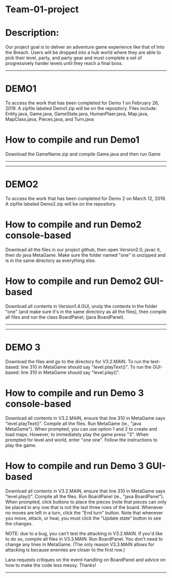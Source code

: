 # Team-01-project


# Description:
Our project goal is to deliver an adventure game experience like that of Into the Breach. Users will be dropped into a hub world where they are able to pick their level, party, and party gear and must complete a set of progressively harder levels until they reach a final boss.

---------------------------------------------------------------------------------------------------------------------------------
# DEMO1 
To access the work that has been completed for Demo 1 on February 26, 2019. A zipfile labeled Demo1.zip will be on the repository. Files include: Entity.java, Game.java, GameState.java, HumanPlaer.java, Map.java, MapClass.java, Pieces.java, and Turn.java

# How to compile and run Demo1
Download the GameName.zip and compile Game.java and then run Game

----------------------------------------------------------------------------------------------------------------------------

------------------------------------------------------------------------------------------------------------------------------
# DEMO2
To access the work that has been completed for Demo 2 on March 12, 2019. A zipfile labeled Demo2.zip will be on the repository. 

# How to compile and run Demo2 console-based
Download all the files in our project github, then open Version2.0, javac it, then do java MetaGame. Make sure the folder named "one" is unzipped and is in the same directory as everything else.

# How to compile and run Demo2 GUI-based
Download all contents in Version1.4.GUI, unzip the contents in the folder "one" (and make sure it's in the same directory as all the files), then compile all files and run the class BoardPanel; (java BoardPanel).

------------------------------------------------------------------------------------------------------------------------------

------------------------------------------------------------------------------------------------------------------------------
# DEMO 3
Download the files and go to the directory for V3.2.MAIN. 
To run the text-based: line 310 in MetaGame should say "level.playText()".
To run the GUI-based: line 310 in MetaGame should say "level.play()".

# How to compile and run Demo 3 console-based
Download all contents in V3.2.MAIN, ensure that line 310 in MetaGame says "level.playText()". Compile all the files. Run MetaGame (ie., "java MetaGame"). 
When prompted, you can use option 1 and 2 to create and load maps. However, to immediately play the game press "3". When prompted for level and world, enter "one one". Follow the instructions to play the game.

# How to compile and run Demo 3 GUI-based
Download all contents in V3.2.MAIN, ensure that line 310 in MetaGame says "level.play()". Compile all the files. Run BoardPanel (ie., "java BoardPanel"). 
When prompted, click buttons to place the pieces (note that pieces can only be placed in any row that is not the last three rows of the board. Whenever no moves are left in a turn, click the "End turn" button. Note that whenever you move, attack, or heal, you must click the "Update state" button to see the changes.

NOTE: due to a bug, you can't test the attacking in V3.2.MAIN. If you'd like to do so, compile all files in V3.3.MAIN. Run BoardPanel. You don't need to change any lines in MetaGame. (The only reason V3.3.MAIN allows for attacking is because enemies are closer to the first row.)

Lana requests critiques on the event-handling on BoardPanel and advice on how to make the code less messy. Thanks!

------------------------------------------------------------------------------------------------------------------------------




